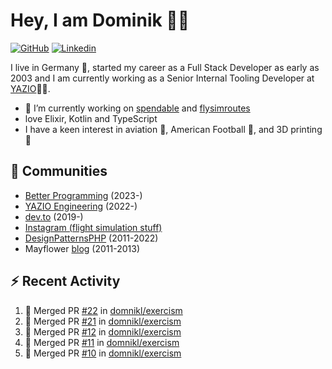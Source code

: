# Hey, I am Dominik 🧑‍💻

[![GitHub](https://img.shields.io/badge/GITHUB-blue?style=for-the-badge&logo=github)](https://github.com/domnikl) [![Linkedin](https://img.shields.io/badge/MY%20PROFILE-Linkedin-blue?style=for-the-badge&logo=github)](https://www.linkedin.com/in/dominik-liebler-a32655205/)

I live in Germany 🏫, started my career as a Full Stack Developer as early as 2003 and I am currently working as a Senior Internal Tooling Developer at <a href="https://www.linkedin.com/company/yazio-gmbh/mycompany">YAZIO</a>👨‍💻.

- 🔭 I’m currently working on [spendable](https://github.com/domnikl/spendable) and [flysimroutes](https://flysimroutes.com)
- love Elixir, Kotlin and TypeScript
- I have a keen interest in aviation 🛫, American Football 🏈, and 3D printing 🦄

## 👯 Communities

- [Better Programming](https://betterprogramming.pub) (2023-)
- [YAZIO Engineering](https://medium.com/yazio-engineering/) (2022-)
- [dev.to](https://dev.to/domnikl) (2019-)
- [Instagram (flight simulation stuff)](https://www.instagram.com/d0mnikl/)
- [DesignPatternsPHP](https://github.com/DesignPatternsPHP) (2011-2022)
- Mayflower [blog](https://blog.mayflower.de/author/Dominik-Liebler) (2011-2013)

## :zap: Recent Activity

<!--START_SECTION:activity-->
1. 🎉 Merged PR [#22](https://github.com/domnikl/exercism/pull/22) in [domnikl/exercism](https://github.com/domnikl/exercism)
2. 🎉 Merged PR [#21](https://github.com/domnikl/exercism/pull/21) in [domnikl/exercism](https://github.com/domnikl/exercism)
3. 🎉 Merged PR [#12](https://github.com/domnikl/exercism/pull/12) in [domnikl/exercism](https://github.com/domnikl/exercism)
4. 🎉 Merged PR [#11](https://github.com/domnikl/exercism/pull/11) in [domnikl/exercism](https://github.com/domnikl/exercism)
5. 🎉 Merged PR [#10](https://github.com/domnikl/exercism/pull/10) in [domnikl/exercism](https://github.com/domnikl/exercism)
<!--END_SECTION:activity-->
